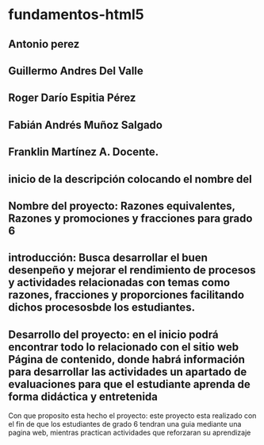 # fundamentos-html5
## Antonio perez
## Guillermo Andres Del Valle
## Roger Darío Espitia Pérez
## Fabián Andrés Muñoz Salgado
## Franklin Martínez A. Docente.
## inicio de la descripción colocando el nombre del
## Nombre del proyecto: Razones equivalentes, Razones y promociones y fracciones para grado 6
## introducción: Busca desarrollar el buen desenpeño y mejorar el rendimiento de procesos y actividades relacionadas con temas como razones, fracciones y proporciones facilitando dichos procesosbde los estudiantes. 
## Desarrollo del proyecto: en el inicio podrá encontrar todo lo relacionado con el sitio web Página de contenido, donde habrá información para desarrollar las actividades un apartado de evaluaciones para que el estudiante aprenda de forma didáctica y entretenida
 Con que proposito esta hecho el proyecto: este proyecto esta realizado con el fin de que los estudiantes de grado 6 tendran una guia  mediante una pagina web, mientras practican actividades que reforzaran su aprendizaje
